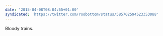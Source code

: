 ```yaml
---
date: '2015-04-08T08:04:55+01:00'
syndicated: 'https://twitter.com/roobottom/status/585702594523353088'
---
```

Bloody trains.
